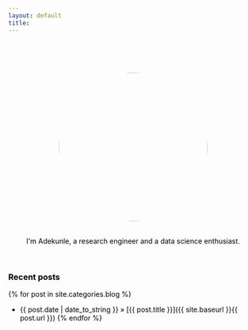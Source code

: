 ```yaml
---
layout: default
title: 
---
```

<!-- Add CSS -->
<style type="text/css">
img {
border-radius: 50%;
}

body {
color:#000000;

}
</style>


<!-- Add Java script -->
<script>
var TxtType = function(el, toRotate, period) {
this.toRotate = toRotate;
this.el = el;
this.loopNum = 0;
this.period = parseInt(period, 10) || 2000;
this.txt = '';
this.tick();
this.isDeleting = false;
};

TxtType.prototype.tick = function() {
var i = this.loopNum % this.toRotate.length;
var fullTxt = this.toRotate[i];

if (this.isDeleting) {
this.txt = fullTxt.substring(0, this.txt.length - 1);
} else {
this.txt = fullTxt.substring(0, this.txt.length + 1);
}

this.el.innerHTML = '<span class="wrap">'+this.txt+'</span>';

var that = this;
var delta = 100 - Math.random() * 100; /*this controls the speed of the text*/

if (this.isDeleting) { delta /= 2; }

if (!this.isDeleting && this.txt === fullTxt) {
delta = this.period;
this.isDeleting = true;
} else if (this.isDeleting && this.txt === '') {
this.isDeleting = false;
this.loopNum++;
delta = 500;
}

setTimeout(function() {
that.tick();
}, delta);
};

window.onload = function() {
var elements = document.getElementsByClassName('typewrite');
for (var i=0; i<elements.length; i++) {
var toRotate = elements[i].getAttribute('data-type');
var period = elements[i].getAttribute('data-period');
if (toRotate) {
new TxtType(elements[i], JSON.parse(toRotate), period);
}
}
// INJECT CSS
var css = document.createElement("style");
css.type = "text/css";
css.innerHTML = ".typewrite > .wrap { border-right: 0.08em solid #000000 }";
document.body.appendChild(css);
};
</script>
<br>


<!-- Add dynamic typing -->

<h2>
<p style='text-align: center;'>
<a href="" class="typewrite" data-period="2000" data-type='[ "Fluid Dynamics", "Scientific Computing", "Data Science", "Ocean Physics","Welcome !" ]'>
<span class="wrap" color=#000000  ></span>
</a>
</p>
</h2>
<br>

<!-- Add image -->
<div style="display: flex; justify-content: center;">
<img src="{{site.baseurl}}/img/Ade.jpeg" align="middle" style="width:300px;height:300px;"> 
</div>
<br>


<p style='text-align: center;'>
I'm Adekunle, a research engineer and a data science enthusiast.</p>
<br>

### Recent posts
{% for post in site.categories.blog %}
- {{ post.date | date_to_string }} » [{{ post.title }}]({{ site.baseurl }}{{ post.url }})
{% endfor %}    


<!---
Why you should care about the ocean
 -->






